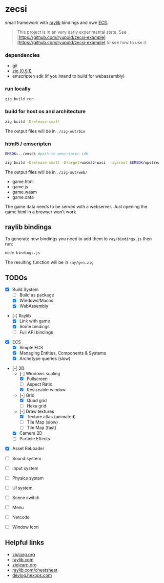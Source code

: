 # zecsi

small framework with [raylib](https://www.raylib.com/) bindings and own [ECS](https://devlog.hexops.com/2022/lets-build-ecs-part-1).

> This project is in an very early experimental state.
> See [https://github.com/ryupold/zecsi-example](https://github.com/ryupold/zecsi-example) to see how to use it

### dependencies
- git
- [zig (0.9.1)](https://ziglang.org/documentation/0.9.1/)
- emscripten sdk (if you intend to build for webassembly)

### run locally

```sh
zig build run
```

### build for host os and architecture

```sh
zig build -Drelease-small
```

The output files will be in `./zig-out/bin`

### html5 / emscripten

```sh
EMSDK=../emsdk #path to emscripten sdk

zig build -Drelease-small -Dtarget=wasm32-wasi --sysroot $EMSDK/upstream/emscripten/
```

The output files will be in `./zig-out/web/`

- game.html
- game.js
- game.wasm
- game.data

The game data needs to be served with a webserver. Just opening the game.html in a browser won't work

## raylib bindings
To generate new bindings you need to add them to `ray/bindings.js`
then run:
```sh
node bindings.js
```
The resulting function will be in `ray/gen.zig`


## TODOs

- [x] Build System
  - [ ] Build as package
  - [x] Windows/Macos
  - [x] WebAssembly
- [-] Raylib
  - [x] Link with game
  - [x] Some bindings
  - [ ] Full API bindings
- [x] ECS
  - [x] Simple ECS
  - [x] Managing Entities, Components & Systems
  - [x] Archetype queries (slow)
- [-] 2D
  - [-] Windows scaling
    - [x] Fullscreen
    - [ ] Aspect Ratio
    - [x] Resizeable window
  - [-] Grid
    - [x] Quad grid
    - [ ] Hexa grid
  - [-] Draw textures
    - [x] Texture atlas (animated)
    - [ ] Tile Map (slow)
    - [ ] Tile Map (fast)
  - [x] Camera 2D
  - [ ] Particle Effects
- [x] Asset ReLoader
- [ ] Sound system
- [ ] Input system
- [ ] Physics system
- [ ] UI system
- [ ] Scene switch
- [ ] Menu
- [ ] Netcode
- [ ] Window Icon


## Helpful links
- [ziglang.org](https://ziglang.org/)
- [raylib.com](https://www.raylib.com/)
- [ziglearn.org](https://ziglearn.org/)
- [raylib.com/cheatsheet](https://www.raylib.com/cheatsheet/cheatsheet.html)
- [devlog.hexops.com](https://devlog.hexops.com/2022/lets-build-ecs-part-1)